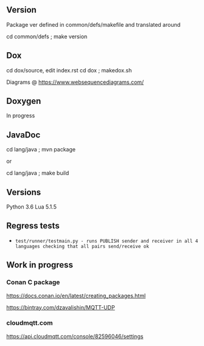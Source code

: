 ## Version

Package ver defined in common/defs/makefile and translated around

cd common/defs ; make version

## Dox

cd dox/source, edit index.rst 
cd dox ; makedox.sh 

Diagrams @ https://www.websequencediagrams.com/

## Doxygen

In progress

## JavaDoc

cd lang/java ; mvn package

or

cd lang/java ; make build

## Versions

Python 3.6
Lua 5.1.5


## Regress tests

*     test/runner/testmain.py - runs PUBLISH sender and receiver in all 4 languages checking that all pairs send/receive ok


## Work in progress 

### Conan C package

<https://docs.conan.io/en/latest/creating_packages.html>

<https://bintray.com/dzavalishin/MQTT-UDP>

### cloudmqtt.com

<https://api.cloudmqtt.com/console/82596046/settings>
